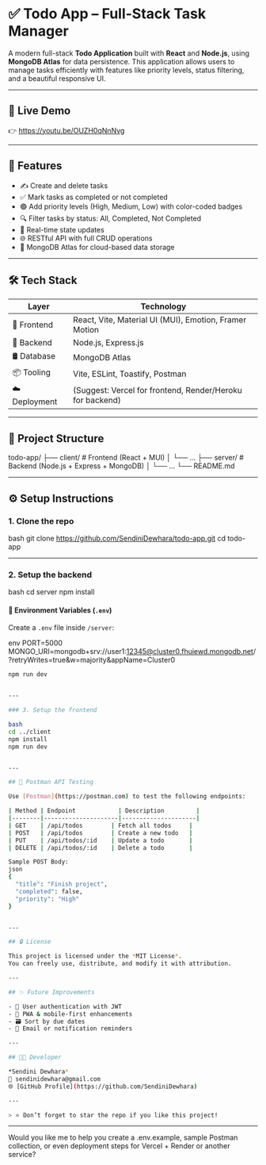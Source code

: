 

# ✅ Todo App – Full-Stack Task Manager

A modern full-stack **Todo Application** built with **React** and **Node.js**, using **MongoDB Atlas** for data persistence. This application allows users to manage tasks efficiently with features like priority levels, status filtering, and a beautiful responsive UI.

---

## 🚀 Live Demo

👉 https://youtu.be/OUZH0qNnNvg

---

## 📌 Features

- ✍️ Create and delete tasks
- ✅ Mark tasks as completed or not completed
- 🟢 Add priority levels (High, Medium, Low) with color-coded badges
- 🔍 Filter tasks by status: All, Completed, Not Completed
- 🔄 Real-time state updates
- 🌐 RESTful API with full CRUD operations
- 🧾 MongoDB Atlas for cloud-based data storage

---

## 🛠️ Tech Stack

| Layer         | Technology                          |
|---------------|--------------------------------------|
| 🎨 Frontend   | React, Vite, Material UI (MUI), Emotion, Framer Motion |
| 🧠 Backend    | Node.js, Express.js                  |
| 🛢️ Database   | MongoDB Atlas                        |
| 📦 Tooling    | Vite, ESLint, Toastify, Postman      |
| ☁️ Deployment | (Suggest: Vercel for frontend, Render/Heroku for backend) |

---

## 📁 Project Structure


todo-app/
├── client/              # Frontend (React + MUI)
│   └── ...
├── server/              # Backend (Node.js + Express + MongoDB)
│   └── ...
└── README.md


---

## ⚙️ Setup Instructions

### 1. Clone the repo

bash
git clone https://github.com/SendiniDewhara/todo-app.git
cd todo-app


---

### 2. Setup the backend

bash
cd server
npm install


#### 🔐 Environment Variables (`.env`)
Create a `.env` file inside `/server`:

env
PORT=5000
MONGO_URI=mongodb+srv://user1:12345@cluster0.fhuiewd.mongodb.net/?retryWrites=true&w=majority&appName=Cluster0


```bash
npm run dev


---

### 3. Setup the frontend

bash
cd ../client
npm install
npm run dev


---

## 🧪 Postman API Testing

Use [Postman](https://postman.com) to test the following endpoints:

| Method | Endpoint            | Description         |
|--------|---------------------|---------------------|
| GET    | /api/todos        | Fetch all todos     |
| POST   | /api/todos        | Create a new todo   |
| PUT    | /api/todos/:id    | Update a todo       |
| DELETE | /api/todos/:id    | Delete a todo       |

Sample POST Body:
json
{
  "title": "Finish project",
  "completed": false,
  "priority": "High"
}


---

## 🔒 License

This project is licensed under the *MIT License*.  
You can freely use, distribute, and modify it with attribution.

---

## ✨ Future Improvements

- 🔐 User authentication with JWT
- 📱 PWA & mobile-first enhancements
- 🗃️ Sort by due dates
- 🔔 Email or notification reminders

---

## 👨‍💻 Developer

*Sendini Dewhara*  
📧 sendinidewhara@gmail.com  
🌐 [GitHub Profile](https://github.com/SendiniDewhara)

---

> ⭐ Don’t forget to star the repo if you like this project!
```

---

Would you like me to help you create a .env.example, sample Postman collection, or even deployment steps for Vercel + Render or another service?

